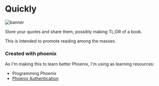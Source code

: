 # Quickly

![banner](https://scontent.fmex1-1.fna.fbcdn.net/v/t1.0-9/13343149_141886476223015_7039359620298981410_n.png?oh=3bd779509e9d4e37b6a8efe850f60ddc&oe=58190E1A)

Store your quotes and share them, possibly making TL;DR of a book.

This is intended to promote reading among the masses.

### Created with phoenix

As I'm making this to learn better Phoenix, I'm using as learning resources:

*  Programming Phoenix
*  [Phoenix Authentication](http://nithinbekal.com/posts/phoenix-authentication/)
